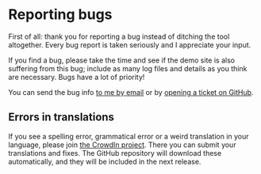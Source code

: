 # Reporting bugs

First of all: thank you for reporting a bug instead of ditching the tool altogether. Every bug report is taken seriously and I appreciate your input.

If you find a bug, please take the time and see if the demo site is also suffering from this bug; include as many log files and details as you think are necessary. Bugs have a lot of priority!

You can send the bug info [to me by email](mailto:james@firefly-iii.org) or by [opening a ticket on GitHub](https://github.com/firefly-iii/firefly-iii/issues).

## Errors in translations

If you see a spelling error, grammatical error or a weird translation in your language, please join [the CrowdIn project](https://crowdin.com/project/firefly-iii). There you can submit your translations and fixes. The GitHub repository will download these automatically, and they will be included in the next release.

